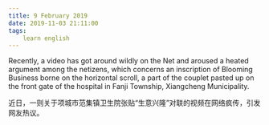```yaml
---
title: 9 February 2019
date: 2019-11-03 21:11:00
tags:
    learn english
---
```

Recently, a video has got around wildly on the
Net and aroused a heated argument among the netizens, which concerns an inscription
of Blooming Business borne on the horizontal scroll, a part of the couplet
pasted up on the front gate of the hospital in Fanji Township, Xiangcheng Municipality.
   

近日，一则关于项城市范集镇卫生院张贴“生意兴隆”对联的视频在网络疯传，引发网友热议。